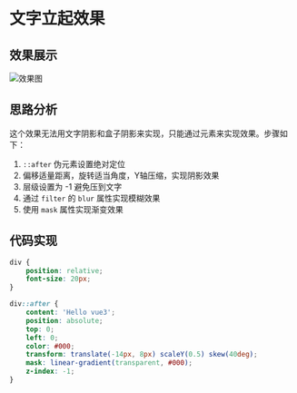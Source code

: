 # 文字立起效果

## 效果展示

![效果图](https://pic.imgdb.cn/item/6731a416d29ded1a8c3b2e68.png)

## 思路分析

这个效果无法用文字阴影和盒子阴影来实现，只能通过元素来实现效果。步骤如下：

1. `::after` 伪元素设置绝对定位
2. 偏移适量距离，旋转适当角度，Y轴压缩，实现阴影效果
3. 层级设置为 -1 避免压到文字
4. 通过 `filter` 的 `blur` 属性实现模糊效果
5. 使用 `mask` 属性实现渐变效果

## 代码实现

```css
div {
    position: relative;
    font-size: 20px;
}

div::after {
    content: 'Hello vue3';
    position: absolute;
    top: 0;
    left: 0;
    color: #000;
    transform: translate(-14px, 8px) scaleY(0.5) skew(40deg);
    mask: linear-gradient(transparent, #000);
    z-index: -1;
}
```

